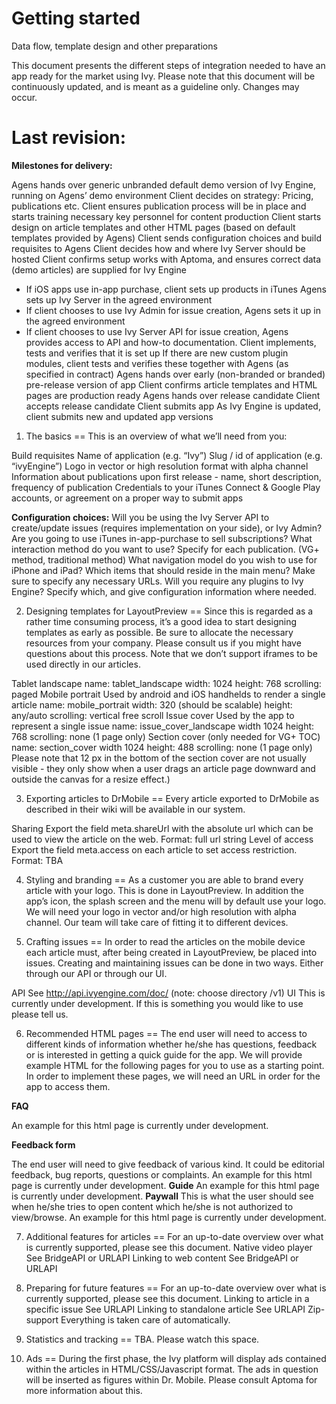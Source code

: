 Getting started
=
Data flow, template design and other preparations

This document presents the different steps of integration needed to have an app ready for the market using Ivy. Please note that this document will be continuously updated, and is meant as a guideline only. Changes may occur. 

Last revision:
=
<b>Milestones for delivery:</b>

Agens hands over generic unbranded default demo version of Ivy Engine, running on Agens’ demo environment
Client decides on strategy: Pricing, publications etc.
Client ensures publication process will be in place and starts training necessary key personnel for content production
Client starts design on article templates and other HTML pages (based on default templates provided by Agens)
Client sends configuration choices and build requisites to Agens
Client decides how and where Ivy Server should be hosted
Client confirms setup works with Aptoma, and ensures correct data (demo articles) are supplied for Ivy Engine
- If iOS apps use in-app purchase, client sets up products in iTunes
Agens sets up Ivy Server in the agreed environment
- If client chooses to use Ivy Admin for issue creation, Agens sets it up in the agreed environment
- If client chooses to use Ivy Server API for issue creation, Agens provides access to API and how-to documentation. Client implements, tests and verifies that it is set up
If there are new custom plugin modules, client tests and verifies these together with Agens (as specified in contract)
Agens hands over early (non-branded or branded) pre-release version of app
Client confirms article templates and HTML pages are production ready 
Agens hands over release candidate
Client accepts release candidate
Client submits app
As Ivy Engine is updated, client submits new and updated app versions

1. The basics
==
This is an overview of what we’ll need from you:

Build requisites
Name of application (e.g. “Ivy”)
Slug / id of application (e.g. “ivyEngine”)
Logo in vector or high resolution format with alpha channel
Information about publications upon first release - name, short description, frequency of publication
Credentials to your iTunes Connect & Google Play accounts, or agreement on a proper way to submit apps

<b>Configuration choices:</b>
Will you be using the Ivy Server API to create/update issues (requires implementation on your side), or Ivy Admin?
Are you going to use iTunes in-app-purchase to sell subscriptions? 
What  interaction method do you want to use? Specify for each publication. (VG+ <rename> method, traditional method) 
What navigation model do you wish to use for iPhone and iPad?
Which items that should reside in the main menu? Make sure to specify any necessary URLs.
Will you require any plugins to Ivy Engine? Specify which, and give configuration information where needed.


2. Designing templates for LayoutPreview
==
Since this is regarded as a rather time consuming process, it’s a good idea to start designing templates as early as possible. Be sure to allocate the necessary resources from your company. Please consult us if you might have questions about this process. Note that we don’t support iframes to be used directly in our articles. 

Tablet landscape
name: tablet_landscape
width: 1024
height: 768
scrolling: paged
Mobile portrait
Used by android and iOS handhelds to render a single article
name: mobile_portrait
width: 320 (should be scalable)
height: any/auto
scrolling: vertical free scroll
Issue cover
Used by the app to represent a single issue
name: issue_cover_landscape
width 1024
height: 768
scrolling: none (1 page only)
Section cover (only needed for VG+ <rename> TOC)
name: section_cover
width 1024
height: 488 
scrolling: none (1 page only)
Please note that 12 px in the bottom of the section cover are not usually visible - they only show when a user drags an article page downward and outside the canvas for a resize effect.)


3. Exporting articles to DrMobile
==
Every article exported to DrMobile as described in their wiki will be available in our system. 

Sharing
Export the field meta.shareUrl with the absolute url which can be used to view the article on the web.
Format: full url string
Level of access
Export the field meta.access on each article to set access restriction. 
Format: TBA


4. Styling and branding
==
As a customer you are able to brand every article with your logo. This is done in LayoutPreview. In addition the app’s icon, the splash screen and the menu will by default use your logo. We will need your logo in vector and/or high resolution with alpha channel. Our team will take care of fitting it to different devices.


5. Crafting issues
==
In order to read the articles on the mobile device each article must, after being created in LayoutPreview, be placed into issues. Creating and maintaining issues can be done in two ways. Either through our API or through our UI.

API
See http://api.ivyengine.com/doc/ (note: choose directory /v1)
UI
This is currently under development. If this is something you would like to use please tell us.


6. Recommended HTML pages
==
The end user will need to access to different kinds of information whether he/she has questions, feedback or is interested in getting a quick guide for the app. We will provide example HTML for the following pages for you to use as a starting point. In order to implement these pages, we will need an URL in order for the app to access them.

<b>FAQ</b>

An example for this html page is currently under development.

<b>Feedback form</b>

The end user will need to give feedback of various kind. It could be editorial feedback, bug reports, questions or complaints. An example for this html page is currently under development.
<b>Guide</b>
An example for this html page is currently under development.
<b>Paywall</b>
This is what the user should see when he/she tries to open content which he/she is not authorized to view/browse. An example for this html page is currently under development.


7. Additional features for articles
==
For an up-to-date overview over what is currently supported, please see this document.
Native video player
See BridgeAPI or URLAPI
Linking to web content
See BridgeAPI or URLAPI


8. Preparing for future features
==
For an up-to-date overview over what is currently supported, please see this document.
Linking to article in a specific issue
See URLAPI
Linking to standalone article
See URLAPI
Zip-support
Everything is taken care of automatically.


9. Statistics and tracking
==
TBA. Please watch this space.


10. Ads
==
During the first phase, the Ivy platform will display ads contained within the articles in HTML/CSS/Javascript format. The ads in question will be inserted as figures within Dr. Mobile. Please consult Aptoma for more information about this.

